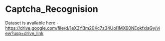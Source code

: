 # Captcha_Recognision

Dataset is available here - https://drive.google.com/file/d/1eX3YBm20Kc7z34Uol1MX60NEokfxlaGy/view?usp=drive_link

